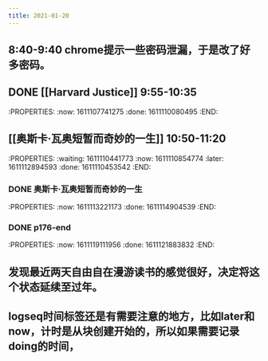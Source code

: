 ```yaml
---
title: 2021-01-20
---
```


## 8:40-9:40 chrome提示一些密码泄漏，于是改了好多密码。
## DONE [[Harvard Justice]] 9:55-10:35
:PROPERTIES:
:now: 1611107741275
:done: 1611110080495
:END:
## [[奥斯卡·瓦奥短暂而奇妙的一生]] 10:50-11:20
:PROPERTIES:
:waiting: 1611110441773
:now: 1611110854774
:later: 1611112894593
:done: 1611110453542
:END:
### DONE  奥斯卡·瓦奥短暂而奇妙的一生
:PROPERTIES:
:now: 1611113221173
:done: 1611114904539
:END:
### DONE  p176-end
:PROPERTIES:
:now: 1611119111956
:done: 1611121883832
:END:
## 发现最近两天自由自在漫游读书的感觉很好，决定将这个状态延续至过年。
## logseq时间标签还是有需要注意的地方，比如later和now，计时是从块创建开始的，所以如果需要记录doing的时间，
##
